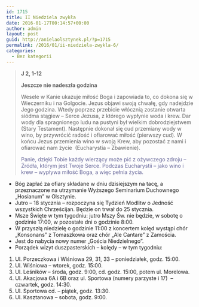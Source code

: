 ```yaml
---
id: 1715
title: II Niedziela zwykła
date: 2016-01-17T00:14:57+00:00
author: admin
layout: post
guid: http://anielaolsztynek.pl/?p=1715
permalink: /2016/01/ii-niedziela-zwykla-6/
categories:
  - Bez kategorii
---
```

> **J 2, 1-12**
> 
> **Jeszcze nie nadeszła godzina**
> 
> Wesele w Kanie ukazuje miłość Boga i zapowiada to, co dokona się w Wieczerniku i na Golgocie. Jezus objawi swoją chwałę, gdy nadejdzie Jego godzina. Wtedy poprzez przebicie włócznią zostanie otwarta siódma stągiew &#8211; Serce Jezusa, z którego wypłynie woda i krew. Dar wody dla spragnionego ludu na pustyni był wielkim dobrodziejstwem (Stary Testament). Następnie dokonał się cud przemiany wody w wino, by przywrócić radość i ofiarować miłość (pierwszy cud). W końcu Jezus przemienia wino w swoją Krew, aby pozostać z nami i ofiarować nam życie  (Eucharystia &#8211; Zbawienie).
> 
> <span style="color: #666699;">Panie, dzięki Tobie każdy wierzący może pić z ożywczego zdroju &#8211; Źródła, którym jest Twoje Serce. Podczas Eucharystii &#8211; jako wino i krew &#8211; wypływa miłość Boga, a więc pełnia życia.</span>

  * Bóg zapłać za ofiary składane w dniu dzisiejszym na tacę, a przeznaczone na utrzymanie Wyższego Seminarium Duchownego &#8222;Hosianum&#8221; w Olsztynie.
  * Jutro &#8211; 18 stycznia &#8211; rozpoczyna się Tydzień Modlitw o Jedność wszystkich Chrześcijan. Będzie on trwał do 25 stycznia.
  * Msze Święte w tym tygodniu: jutro Mszy Św. nie będzie, w sobotę o godzinie 17:00, w pozostałe dni o godzinie 8:00.
  * W przyszłą niedzielę o godzinie 11:00 z koncertem kolęd wystąpi chór &#8222;Konsonans&#8221; z Tomaszkowa oraz chór &#8222;Ale Cantare&#8221; z Zamościa.
  * Jest do nabycia nowy numer &#8222;Gościa Niedzielnego&#8221;.
  * Porządek wizyt duszpasterskich &#8211; kolędy &#8211; w tym tygodniu:

<span style="font-size: 16px;"></p> 

<ol>
  <li>
    Ul. Porzeczkowa i Wiśniowa 29, 31, 33 &#8211; poniedziałek, godz. 15:00.
  </li>
  <li>
    Ul. Wiśniowa &#8211; wtorek, godz. 15:00.
  </li>
  <li>
    Ul. Leśników &#8211; środa, godz. 9:00, cd. godz. 15:00, potem ul. Morelowa.
  </li>
  <li>
    Ul. Akacjowa 6A i 6B oraz ul. Sportowa (numery parzyste i 17)  &#8211; czwartek, godz. 14:30.
  </li>
  <li>
    Ul. Sportowa cd. &#8211; piątek, godz. 13:30.
  </li>
  <li>
    Ul. Kasztanowa &#8211; sobota, godz. 9:00.
  </li>
</ol>

<p>
  </span>
</p>